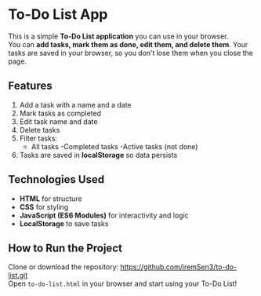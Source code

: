# To-Do List App

This is a simple **To-Do List application** you can use in your browser.  
You can **add tasks, mark them as done, edit them, and delete them**. Your tasks are saved in your browser, so you don’t lose them when you close the page.

## Features

1. Add a task with a name and a date
2. Mark tasks as completed
3. Edit task name and date
4. Delete tasks
5. Filter tasks:
   - All tasks
   -Completed tasks
   -Active tasks (not done)
6. Tasks are saved in **localStorage** so data persists

## Technologies Used

- **HTML** for structure
- **CSS** for styling
- **JavaScript (ES6 Modules)** for interactivity and logic
- **LocalStorage** to save tasks

## How to Run the Project

Clone or download the repository: https://github.com/iremSen3/to-do-list.git  
Open `to-do-list.html` in your browser and start using your To-Do List!
